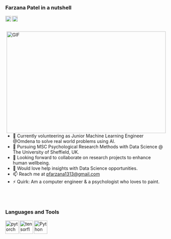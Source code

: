 ### Farzana Patel in a nutshell

<a href='https://www.linkedin.com/in/farzanapatel/'><img align='left' alt="linkedin" src="https://raw.githubusercontent.com/rahul-jha98/rahul-jha98/561d474902b59c7429ec22bb73e225696c27b202/assets/linkedin.svg" height='18px'/></a>
 
<a href='https://www.kaggle.com/pfarzana1313/'><img alt="kaggle" src="https://raw.githubusercontent.com/rahul-jha98/rahul-jha98/561d474902b59c7429ec22bb73e225696c27b202/assets/kaggle.svg" height='18px'/></a>


<!--
**farz1313/farz1313** is a ✨ _special_ ✨ repository because its `README.md` (this file) appears on your GitHub profile.
-->
<br>
 <img align="right" alt="GIF" src="https://github.com/arsentieva/arsentieva/blob/main/code.gif?raw=true" width="500" height="320" />
 
 - 🔭 Currently volunteering as Junior Machine Learning Engineer @Omdena to solve real world problems using AI.
 - 🌱 Pursuing MSC Psychological Research Methods with Data Science @ The University of Sheffield, UK. 
 - 👯 Looking forward to collaborate on research projects to enhance human wellbeing.
 - 🤔 Would love help insights with Data Science opportunities.
 - 📫 Reach me at pfarzana1313@gmail.com
 - ⚡ Quirk: Am a computer engineer & a psychologist who loves to paint.
<br />

<br>

### Languages and Tools
<a href="https://pytorch.org/" target="_blank"> <img align="left" src="https://raw.githubusercontent.com/rahul-jha98/github_readme_icons/main/language_and_tools/square/pytorch/pytorch.svg" alt="pytorch" height="42px"/> </a> 
<a href="https://www.tensorflow.org" target="_blank"> <img align="left" src="https://raw.githubusercontent.com/rahul-jha98/github_readme_icons/main/language_and_tools/square/tensorflow/tensorflow.svg" alt="tensorflow" height="42px"/> </a> 
<a href="https://www.python.org" target="_blank"><img align="left" alt="Python" height ="42px" src="https://raw.githubusercontent.com/rahul-jha98/github_readme_icons/main/language_and_tools/square/python/python.svg"></a>
 </a>
 
</br>
 <!--
<hr>
<p align="center">
  <i>Let's connect and chat! Open to anything under the sun.</i>

  <p align="center">
    <a href="https://www.linkedin.com/in/farzanapatel/" alt="Linkedin"><img src="https://raw.githubusercontent.com/jayehernandez/jayehernandez/3f5402efef9a0ae89211a6e04609558e862ca616/readme/linkedin-fill.svg"></a>
    <a href="mailto:pfarzana1313@gmail.com" alt="Contact me"><img src="https://raw.githubusercontent.com/jayehernandez/jayehernandez/3f5402efef9a0ae89211a6e04609558e862ca616/readme/mail-fill.svg"></a>
   <a href="https://jayehernandez.com" alt="My site"><img src="https://raw.githubusercontent.com/jayehernandez/jayehernandez/3f5402efef9a0ae89211a6e04609558e862ca616/readme/external-link-line.svg"></a>

</p>
-->  
<!--
<br><p align="center">Everything here is available under the [Unlicense](https://choosealicense.com/licenses/unlicense/)!<br><br>
  [![Linkedin](https://img.shields.io/badge/linked-in-369?style=flat-square&logo=linkedin&logoColor=white&color=blue)](https://www.linkedin.com/in/farzanapatel)
  [![E-Mail](https://img.shields.io/badge/email-reveal-2a8?style=flat-square&logo=gmail&logoColor=white)](pfarzana1313@gmail.com)
</p>
-->
